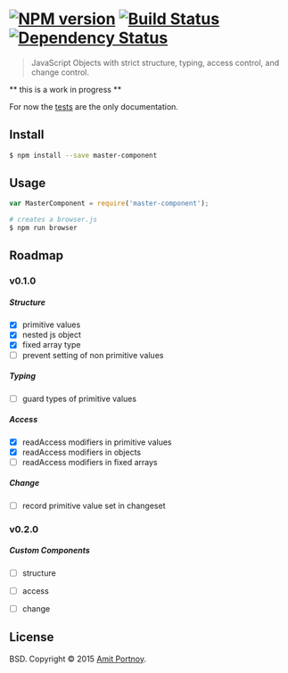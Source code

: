 #  [![NPM version][npm-image]][npm-url] [![Build Status][travis-image]][travis-url] [![Dependency Status][daviddm-image]][daviddm-url]

> JavaScript Objects with strict structure, typing, access control, and change control.

** this is a work in progress **

For now the [tests](https://github.com/CardForest/master-component/blob/master/test/test.js) are the only documentation.


## Install

```sh
$ npm install --save master-component
```

## Usage

```js
var MasterComponent = require('master-component');

```

```sh
# creates a browser.js
$ npm run browser
```

## Roadmap

### v0.1.0

##### Structure 
- [x] primitive values
- [x] nested js object
- [x] fixed array type
- [ ] prevent setting of non primitive values

##### Typing
- [ ] guard types of primitive values

##### Access 
- [x] readAccess modifiers in primitive values
- [x] readAccess modifiers in objects
- [ ] readAccess modifiers in fixed arrays

##### Change
- [ ] record primitive value set in changeset

### v0.2.0

##### Custom Components
- [ ] structure
- [ ] access
- [ ] change



## License

BSD. Copyright © 2015 [Amit Portnoy](https://github.com/amitport).

[npm-image]: https://img.shields.io/npm/v/master-component.svg?style=flat
[npm-url]: https://npmjs.org/package/master-component
[travis-image]: https://travis-ci.org/CardForest/master-component.svg?branch=master
[travis-url]: https://travis-ci.org/CardForest/master-component
[daviddm-image]: https://david-dm.org/CardForest/master-component.svg?theme=shields.io
[daviddm-url]: https://david-dm.org/CardForest/master-component
